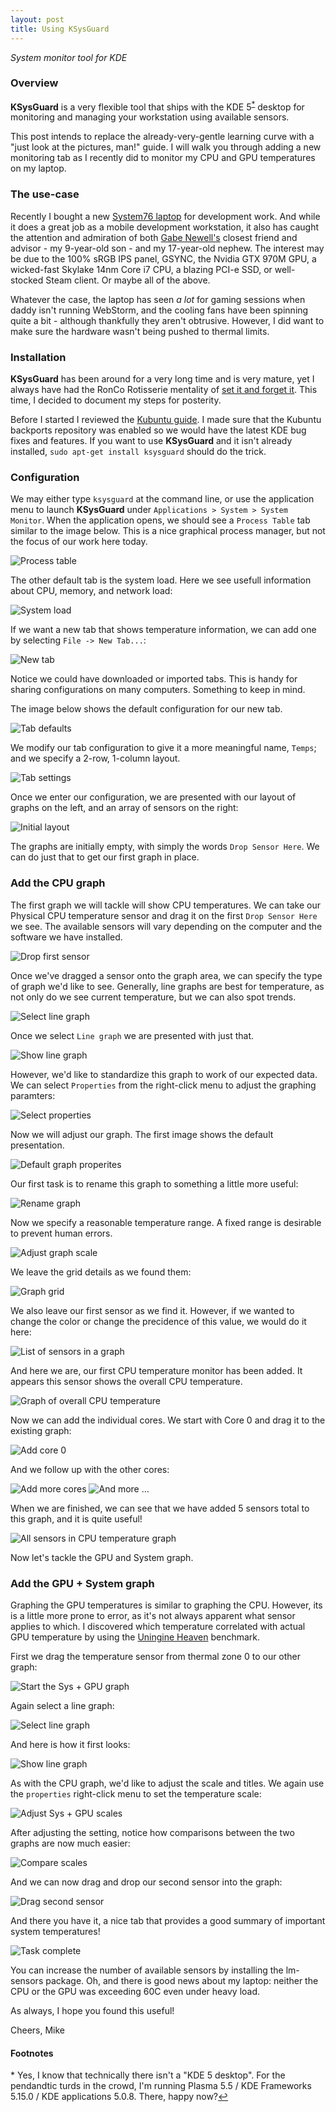 ```yaml
---
layout: post
title: Using KSysGuard
---
```

*System monitor tool for KDE*

### Overview

**KSysGuard** is a very flexible tool that ships with the
KDE 5<sup id="a1">[\*](#f1)</sup> desktop for monitoring and managing your
workstation using available sensors.

This post intends to replace the already-very-gentle learning curve
with a "just look at the pictures, man!" guide.  I will walk you through
adding a new monitoring tab as I recently did to monitor my CPU and GPU
temperatures on my laptop.

### The use-case

Recently I bought a new [System76 laptop][2] for development work.
And while it does a great job as a mobile development workstation, it
also has caught the attention and admiration of both [Gabe Newell's][3]
closest friend and advisor - my 9-year-old son - and my 17-year-old nephew.
The interest may be due to the 100% sRGB IPS panel, GSYNC, the Nvidia GTX 970M
GPU, a wicked-fast Skylake 14nm Core i7 CPU, a blazing PCI-e SSD, or
well-stocked Steam client.  Or maybe all of the above.

Whatever the case, the laptop has seen *a lot* for gaming sessions when daddy 
isn't running WebStorm, and the cooling fans have been spinning quite a bit - although
thankfully they aren't obtrusive. However, I did want to make sure the hardware
wasn't being pushed to thermal limits.

### Installation

**KSysGuard** has been around for a very long time and is very mature,
yet I always have had the RonCo Rotisserie mentality of [set it and forget it][4].
This time, I decided to document my steps for posterity.

Before I started I reviewed the [Kubuntu guide][5].  I made sure that the 
Kubuntu backports repository was enabled so we would have the latest KDE bug
fixes and features.  If you want to use **KSysGuard** and it isn't already
installed, `sudo apt-get install ksysguard` should do the trick.

### Configuration

We may either type `ksysguard` at the command line, or use the application
menu to launch **KSysGuard** under `Applications > System > System Monitor`.  When the application opens, we should see a `Process Table` tab 
similar to the image below.  This is a nice graphical process manager,
but not the focus of our work here today.

![Process table](/images/2015-12-29/m01.jpg)

The other default tab is the system load.  Here we see usefull
information about CPU, memory, and network load:

![System load](/images/2015-12-29/m02.jpg)

If we want a new tab that shows temperature information, we can
add one by selecting `File -> New Tab...`:

![New tab](/images/2015-12-29/m03.jpg)

Notice we could have downloaded or imported tabs.  This is handy for sharing
configurations on many computers.  Something to keep in mind.

The image below shows the default configuration for our new tab. 

![Tab defaults](/images/2015-12-29/m04.jpg)

We modify our tab configuration to give it a more meaningful name, `Temps`;
and we specify a 2-row, 1-column layout.

![Tab settings](/images/2015-12-29/m05.jpg)

Once we enter our configuration, we are presented with our layout of graphs on
the left, and an array of sensors on the right:

![Initial layout](/images/2015-12-29/m06.jpg)

The graphs are initially empty, with simply the words `Drop Sensor Here`.  We
can do just that to get our first graph in place. 

### Add the CPU graph

The first graph we will tackle will show CPU temperatures.  We can take
our Physical CPU temperature sensor and drag it on the first `Drop Sensor
Here` we see.  The available sensors will vary depending on the computer
and the software we have installed.

![Drop first sensor](/images/2015-12-29/m07.jpg)

Once we've dragged a sensor onto the graph area, we can specify the type of
graph we'd like to see.  Generally, line graphs are best for temperature, as
not only do we see current temperature, but we can also spot trends.

![Select line graph](/images/2015-12-29/m08.jpg)

Once we select `Line graph` we are presented with just that.

![Show line graph](/images/2015-12-29/m09.jpg)

However, we'd like to standardize this graph to work of our expected data.  We
can select `Properties` from the right-click menu to adjust the graphing
paramters:

![Select properties](/images/2015-12-29/m10.jpg)

Now we will adjust our graph.  The first image shows the default presentation.

![Default graph properites](/images/2015-12-29/m11.jpg)

Our first task is to rename this graph to something a little more useful:

![Rename graph](/images/2015-12-29/m13.jpg)

Now we specify a reasonable temperature range.  A fixed range is desirable to
prevent human errors.

![Adjust graph scale](/images/2015-12-29/m14.jpg)

We leave the grid details as we found them:

![Graph grid](/images/2015-12-29/m15.jpg)

We also leave our first sensor as we find it.  However, if we wanted to change
the color or change the precidence of this value, we would do it here:

![List of sensors in a graph](/images/2015-12-29/m17.jpg)

And here we are, our first CPU temperature monitor has been added.  It appears
this sensor shows the overall CPU temperature. 

![Graph of overall CPU temperature](/images/2015-12-29/m18.jpg)

Now we can add the individual cores.  We start with Core 0 and drag it to the
existing graph:

![Add core 0](/images/2015-12-29/m19.jpg)

And we follow up with the other cores:

![Add more cores](/images/2015-12-29/m20.jpg)
![And more ...](/images/2015-12-29/m21.jpg)

When we are finished, we can see that we have added 5 sensors total to this
graph, and it is quite useful!

![All sensors in CPU temperature graph](/images/2015-12-29/m22.jpg)

Now let's tackle the GPU and System graph.

### Add the GPU + System graph

Graphing the GPU temperatures is similar to graphing the CPU.  However, its is
a little more prone to error, as it's not always apparent what sensor applies
to which.  I discovered which temperature correlated with actual GPU
temperature by using the [Uningine Heaven][6] benchmark.

First we drag the temperature sensor from thermal zone 0 to our other graph:

![Start the Sys + GPU graph](/images/2015-12-29/p01.jpg)

Again select a line graph:

![Select line graph](/images/2015-12-29/p02.jpg)

And here is how it first looks:

![Show line graph](/images/2015-12-29/p03.jpg)

As with the CPU graph, we'd like to adjust the scale and titles.
We again use the `properties` right-click menu to set the temperature
scale:

![Adjust Sys + GPU scales](/images/2015-12-29/p04.jpg)

After adjusting the setting, notice how comparisons between the two graphs are
now much easier:

![Compare scales](/images/2015-12-29/p05.jpg)

And we can now drag and drop our second sensor into the graph:

![Drag second sensor](/images/2015-12-29/p06.jpg)

And there you have it, a nice tab that provides a good summary of important
system temperatures!

![Task complete](/images/2015-12-29/p07.jpg)

You can increase the number of available sensors by installing the lm-sensors
package.  Oh, and there is good news about my laptop:  neither the CPU or the
GPU was exceeding 60C even under heavy load.

As always, I hope you found this useful!

Cheers, Mike


#### Footnotes
<a id="f1">\*</a> Yes, I know that technically there isn't a "KDE 5 desktop".
For the pendandtic turds in the crowd, I'm running Plasma 5.5 / KDE Frameworks 5.15.0 / KDE applications 5.0.8.  There, happy now?[↩](#a1)

[2]:https://system76.com/laptops/oryx
[3]:https://en.wikipedia.org/wiki/Gabe_Newell
[4]:https://www.youtube.com/watch?v=tLq27iOW0R0
[5]:2015-08-23-kubuntu-linux
[6]:https://unigine.com/products/benchmarks/heaven/

